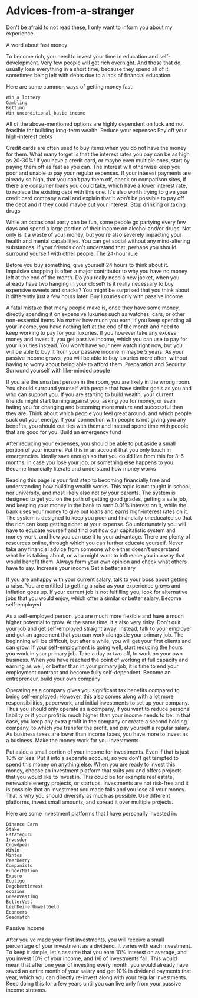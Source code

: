 # Advices-from-a-stranger
Don't be afraid to not read these, I only want to inform you about my experience.



A word about fast money

To become rich, you need to invest your time in education and self-development. Very few people will get rich overnight. And those that do, usually lose everything in a short time, because they spend all of it, sometimes being left with debts due to a lack of financial education.

Here are some common ways of getting money fast:

    Win a lottery
    Gambling
    Betting
    Win unconditional basic income

All of the above-mentioned options are highly dependent on luck and not feasible for building long-term wealth.
Reduce your expenses
Pay off your high-interest debts

Credit cards are often used to buy items when you do not have the money for them. What many forget is that the interest rates you pay can be as high as 20-30%! If you have a credit card, or maybe even multiple ones, start by paying them off as fast as you can. The interest will otherwise keep you poor and unable to pay your regular expenses. If your interest payments are already so high, that you can't pay them off, check on comparison sites, if there are consumer loans you could take, which have a lower interest rate, to replace the existing debt with this one. It's also worth trying to give your credit card company a call and explain that it won't be possible to pay off the debt and if they could maybe cut your interest.
Stop drinking or taking drugs

While an occasional party can be fun, some people go partying every few days and spend a large portion of their income on alcohol and/or drugs. Not only is it a waste of your money, but you're also severely impacting your health and mental capabilities. You can get social without any mind-altering substances. If your friends don't understand that, perhaps you should surround yourself with other people.
The 24-hour rule

Before you buy something, give yourself 24 hours to think about it. Impulsive shopping is often a major contributor to why you have no money left at the end of the month. Do you really need a new jacket, when you already have two hanging in your closet? Is it really necessary to buy expensive sweets and snacks? You might be surprised that you think about it differently just a few hours later.
Buy luxuries only with passive income

A fatal mistake that many people make is, once they have some money, directly spending it on expensive luxuries such as watches, cars, or other non-essential items. No matter how much you earn, if you keep spending all your income, you have nothing left at the end of the month and need to keep working to pay for your luxuries. If you however take any excess money and invest it, you get passive income, which you can use to pay for your luxuries instead. You won't have your new watch right now, but you will be able to buy it from your passive income in maybe 5 years. As your passive income grows, you will be able to buy luxuries more often, without having to worry about being able to afford them.
Preparation and Security
Surround yourself with like-minded people

If you are the smartest person in the room, you are likely in the wrong room. You should surround yourself with people that have similar goals as you and who can support you. If you are starting to build wealth, your current friends might start turning against you, asking you for money, or even hating you for changing and becoming more mature and successful than they are. Think about which people you feel great around, and which people suck out your energy. If your connection with people is not giving you any benefits, you should cut ties with them and instead spend time with people that are good for you.
Build an emergency fund

After reducing your expenses, you should be able to put aside a small portion of your income. Put this in an account that you only touch in emergencies. Ideally save enough so that you could live from this for 3-6 months, in case you lose your job, or something else happens to you.
Become financially literate and understand how money works

Reading this page is your first step to becoming financially free and understanding how building wealth works. This topic is not taught in school, nor university, and most likely also not by your parents. The system is designed to get you on the path of getting good grades, getting a safe job, and keeping your money in the bank to earn 0.01% interest on it, while the bank uses your money to give out loans and earns high-interest rates on it. The system is designed to keep you poor and financially uneducated so that the rich can keep getting richer at your expense. So unfortunately you will have to educate yourself and find out how our capitalistic system and money work, and how you can use it to your advantage. There are plenty of resources online, through which you can further educate yourself. Never take any financial advice from someone who either doesn't understand what he is talking about, or who might want to influence you in a way that would benefit them. Always form your own opinion and check what others have to say.
Increase your income
Get a better salary

If you are unhappy with your current salary, talk to your boss about getting a raise. You are entitled to getting a raise as your experience grows and inflation goes up. If your current job is not fulfilling you, look for alternative jobs that you would enjoy, which offer a similar or better salary.
Become self-employed

As a self-employed person, you are much more flexible and have a much higher potential to grow. At the same time, it's also very risky. Don't quit your job and get self-employed straight away. Instead, talk to your employer and get an agreement that you can work alongside your primary job. The beginning will be difficult, but after a while, you will get your first clients and can grow. If your self-employment is going well, start reducing the hours you work in your primary job. Take a day or two off, to work on your own business. When you have reached the point of working at full capacity and earning as well, or better than in your primary job, it is time to end your employment contract and become fully self-dependent.
Become an entrepreneur, build your own company

Operating as a company gives you significant tax benefits compared to being self-employed. However, this also comes along with a lot more responsibilities, paperwork, and initial investments to set up your company. Thus you should only operate as a company, if you want to reduce personal liability or if your profit is much higher than your income needs to be. In that case, you keep any extra profit in the company or create a second holding company, to which you transfer the profit, and pay yourself a regular salary. As business taxes are lower than income taxes, you have more to invest as a business.
Make the money work for you
Investments

Put aside a small portion of your income for investments. Even if that is just 10% or less. Put it into a separate account, so you don't get tempted to spend this money on anything else. When you are ready to invest this money, choose an investment platform that suits you and offers projects that you would like to invest in. This could be for example real estate, renewable energy projects, or startups. Investments are not risk-free and it is possible that an investment you made fails and you lose all your money. That is why you should diversify as much as possible. Use different platforms, invest small amounts, and spread it over multiple projects.

Here are some investment platforms that I have personally invested in:

    Binance Earn
    Stake
    Estateguru
    Invesdor
    Crowdpear
    WiWin
    Mintos
    PeerBerry
    Companisto
    FunderNation
    Exporo
    Ecoligo
    Dagobertinvest
    ecozins
    GreenVesting
    BetterVest
    LeihDeinerUmweltGeld
    Econeers
    Seedmatch

Passive income

After you've made your first investments, you will receive a small percentage of your investment as a dividend. It varies with each investment. To keep it simple, let's assume that you earn 10% interest on average, and you invest 10% of your income, and 1/6 of investments fail. This would mean that after one year of investing every month, you would already have saved an entire month of your salary and get 10% in dividend payments that year, which you can directly re-invest along with your regular investments. Keep doing this for a few years until you can live only from your passive income streams.
